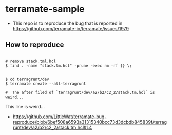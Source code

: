 # terramate-sample

- This repo is to reproduce the bug that is reported in https://github.com/terramate-io/terramate/issues/1979

## How to reproduce

```shell

# remove stack.tml.hcl
$ find . -name "stack.tm.hcl" -prune -exec rm -rf {} \;


$ cd terragrunt/dev
$ terramate create --all-terragrunt

#  The after filed of `terragrunt/dev/a2/b2/c2_2/stack.tm.hcl` is weird... 
```

This line is weird...
- https://github.com/LittleWat/terramate-bug-reproduce/blob/6bef508a6593a31315340bcc73d3dcbdb845839f/terragrunt/dev/a2/b2/c2_2/stack.tm.hcl#L4
